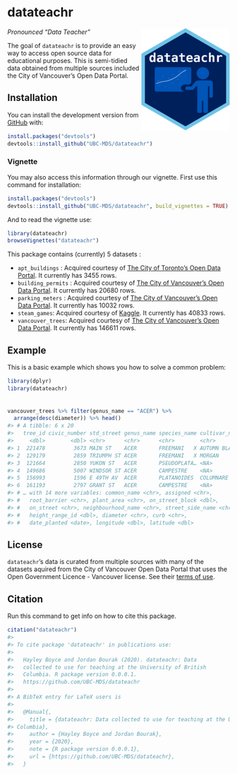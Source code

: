
<!-- README.md is generated from README.Rmd. Please edit that file -->

# datateachr

<!-- badges: start -->

<img src="static/logo.png" width="200" align="right" />
<!-- badges: end -->

*Pronounced “Data Teacher”*

The goal of `datateachr` is to provide an easy way to access open source
data for educational purposes. This is semi-tidied data obtained from
multiple sources included the City of Vancouver’s Open Data Portal.

## Installation

You can install the development version from
[GitHub](https://github.com/UBC-MDS/datateachr) with:

``` r
install.packages("devtools")
devtools::install_github("UBC-MDS/datateachr")
```

### Vignette

You may also access this information through our vignette. First use
this command for installation:

``` r
install.packages("devtools")
devtools::install_github("UBC-MDS/datateachr", build_vignettes = TRUE)
```

And to read the vignette use:

``` r
library(datateachr)
browseVignettes("datateachr")
```

This package contains (currently) 5 datasets :

  - `apt_buildings` : Acquired courtesy of [The City of Toronto’s Open
    Data Portal](https://open.toronto.ca/). It currently has 3455 rows.
  - `building_permits` : Acquired courtesy of [The City of Vancouver’s
    Open Data Portal](https://opendata.vancouver.ca/pages/home/). It
    currently has 20680 rows.
  - `parking_meters` : Acquired courtesy of [The City of Vancouver’s
    Open Data Portal](https://opendata.vancouver.ca/pages/home/). It
    currently has 10032 rows.
  - `steam_games`: Acquired courtesy of
    [Kaggle](https://www.kaggle.com/trolukovich/steam-games-complete-dataset%202019-06-16).
    It currently has 40833 rows.
  - `vancouver_trees`: Acquired courtesy of [The City of Vancouver’s
    Open Data Portal](https://opendata.vancouver.ca/pages/home/). It
    currently has 146611 rows.

## Example

This is a basic example which shows you how to solve a common problem:

``` r
library(dplyr)
library(datateachr)


vancouver_trees %>% filter(genus_name == "ACER") %>% 
  arrange(desc(diameter)) %>% head()
#> # A tibble: 6 x 20
#>   tree_id civic_number std_street genus_name species_name cultivar_name
#>     <dbl>        <dbl> <chr>      <chr>      <chr>        <chr>        
#> 1  221478         3673 MAIN ST    ACER       FREEMANI   X AUTUMN BLAZE 
#> 2  129179         2859 TRIUMPH ST ACER       FREEMANI   X MORGAN       
#> 3  121664         2850 YUKON ST   ACER       PSEUDOPLATA… <NA>         
#> 4  149686         5007 WINDSOR ST ACER       CAMPESTRE    <NA>         
#> 5  156993         1596 E 49TH AV  ACER       PLATANOIDES  COLUMNARE    
#> 6  161193         2797 GRANT ST   ACER       CAMPESTRE    <NA>         
#> # … with 14 more variables: common_name <chr>, assigned <chr>,
#> #   root_barrier <chr>, plant_area <chr>, on_street_block <dbl>,
#> #   on_street <chr>, neighbourhood_name <chr>, street_side_name <chr>,
#> #   height_range_id <dbl>, diameter <chr>, curb <chr>,
#> #   date_planted <date>, longitude <dbl>, latitude <dbl>
```

## License

`datateachr`’s data is curated from multiple sources with many of the
datasets aquired from the City of Vancouver Open Data Portal that uses
the Open Government Licence - Vancouver license. See their [terms of
use](https://opendata.vancouver.ca/pages/licence/).

## Citation

Run this command to get info on how to cite this package.

``` r
citation("datateachr")
#> 
#> To cite package 'datateachr' in publications use:
#> 
#>   Hayley Boyce and Jordan Bourak (2020). datateachr: Data
#>   collected to use for teaching at the University of British
#>   Columbia. R package version 0.0.0.1.
#>   https://github.com/UBC-MDS/datateachr
#> 
#> A BibTeX entry for LaTeX users is
#> 
#>   @Manual{,
#>     title = {datateachr: Data collected to use for teaching at the University of British
#> Columbia},
#>     author = {Hayley Boyce and Jordan Bourak},
#>     year = {2020},
#>     note = {R package version 0.0.0.1},
#>     url = {https://github.com/UBC-MDS/datateachr},
#>   }
```
